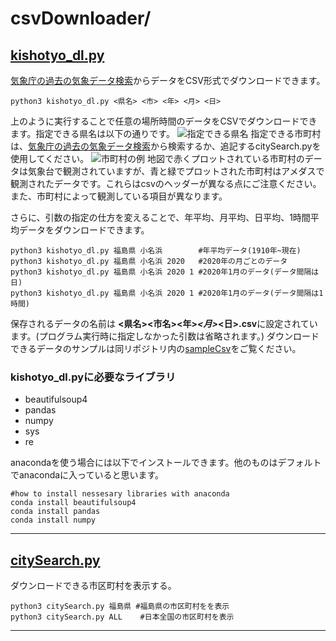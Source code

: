 # csvDownloader/
## [kishotyo_dl.py](https://github.com/RyosukeDTomita/jmaDataUse/blob/master/csvDownloader/kishotyo_dl.py)
[気象庁の過去の気象データ検索](https://www.data.jma.go.jp/obd/stats/etrn/index.php)からデータをCSV形式でダウンロードできます。

```
python3 kishotyo_dl.py <県名> <市> <年> <月> <日>
```
上のように実行することで任意の場所時間のデータをCSVでダウンロードできます。指定できる県名は以下の通りです。
![指定できる県名](https://www.data.jma.go.jp/obd/stats/data/image/map/map00.png "指定できる県名")
指定できる市町村は、[気象庁の過去の気象データ検索](https://www.data.jma.go.jp/obd/stats/etrn/index.php)から検索するか、追記するcitySearch.pyを使用してください。
![市町村の例](https://www.data.jma.go.jp/obd/stats/data/image/map/map36.png "市町村選択ページ例")
地図で赤くプロットされている市町村のデータは気象台で観測されていますが、青と緑でプロットされた市町村はアメダスで観測されたデータです。これらはcsvのヘッダーが異なる点にご注意ください。また、市町村によって観測している項目が異なります。


さらに、引数の指定の仕方を変えることで、年平均、月平均、日平均、1時間平均データをダウンロードできます。

```
python3 kishotyo_dl.py 福島県 小名浜        #年平均データ(1910年~現在)
python3 kishotyo_dl.py 福島県 小名浜 2020   #2020年の月ごとのデータ
python3 kishotyo_dl.py 福島県 小名浜 2020 1 #2020年1月のデータ(データ間隔は日)
python3 kishotyo_dl.py 福島県 小名浜 2020 1 #2020年1月のデータ(データ間隔は1時間)
```
保存されるデータの名前は **<県名><市名><年>_<月>_<日>.csv**に設定されています。(プログラム実行時に指定しなかった引数は省略されます。)
ダウンロードできるデータのサンプルは同リポジトリ内の[sampleCsv](https://github.com/RyosukeDTomita/jmaDataUse/blob/master/csvDownloader/sampleCsv)をご覧ください。


### kishotyo_dl.pyに必要なライブラリ
- beautifulsoup4
- pandas
- numpy
- sys
- re

anacondaを使う場合には以下でインストールできます。他のものはデフォルトでanacondaに入っていると思います。

```
#how to install nessesary libraries with anaconda
conda install beautifulsoup4
conda install pandas
conda install numpy
```
******


## [citySearch.py](https://github.com/RyosukeDTomita/jmaDataUse/blob/master/csvDownloader/citySearch.py)
ダウンロードできる市区町村を表示する。

```
python3 citySearch.py 福島県 #福島県の市区町村をを表示
python3 citySearch.py ALL    #日本全国の市区町村を表示
```
******

